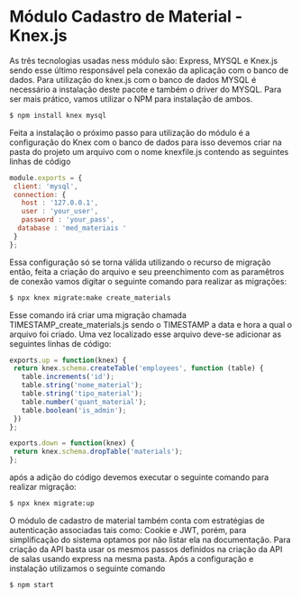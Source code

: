 # Módulo Cadastro de Material - Knex.js
As três tecnologias usadas ness módulo são: Express, MYSQL e Knex.js sendo esse último responsável pela conexão da aplicação com o banco de dados. Para utilização do knex.js com o banco de dados MYSQL é necessário a instalação deste pacote e também o driver do MYSQL. Para ser mais prático, vamos utilizar o NPM para instalação de ambos.

```bash
$ npm install knex mysql
```

Feita a instalação o próximo passo para utilização do módulo é a configuração do Knex com o banco de dados para isso devemos criar na pasta do projeto um arquivo com o nome knexfile.js contendo as seguintes linhas de código

```js
module.exports = {
 client: 'mysql',
 connection: {
   host : '127.0.0.1',
   user : 'your_user',
   password : 'your_pass',
  database : 'med_materiais '
 }
};

```

Essa configuração só se torna válida utilizando o recurso de migração então, feita a criação do arquivo e seu preenchimento com as paramêtros de conexão vamos digitar o seguinte comando para realizar as migrações:

```bash
$ npx knex migrate:make create_materials
```
Esse comando irá criar uma migração chamada TIMESTAMP_create_materials.js sendo o TIMESTAMP a data e hora a qual o arquivo foi criado. Uma vez localizado esse arquivo deve-se adicionar as seguintes linhas de código:

```js
exports.up = function(knex) {
 return knex.schema.createTable('employees', function (table) {
   table.increments('id');
   table.string('nome_material');
   table.string('tipo_material');
   table.number('quant_material');
   table.boolean('is_admin');
 })
};

exports.down = function(knex) {
 return knex.schema.dropTable('materials');
};
```

após a adição do código devemos executar o seguinte comando para realizar migração:

```bash
$ npx knex migrate:up
```

O módulo de cadastro de material também conta com estratégias de autenticação associadas tais como: Cookie e JWT, porém, para simplificação do sistema optamos por não listar ela na documentação. Para criação da API basta usar os mesmos passos definidos na criação da API de salas usando express na mesma pasta. Após a configuração e instalação utilizamos o seguinte comando

```bash
$ npm start

```
